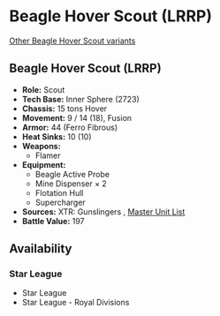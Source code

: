 # Beagle Hover Scout (LRRP) 

[Other Beagle Hover Scout variants](../beagle_hover_scout.md) 

## Beagle Hover Scout (LRRP) 

- **Role:** Scout 
- **Tech Base:** Inner Sphere (2723) 
- **Chassis:** 15 tons Hover 
- **Movement:** 9 / 14 (18), Fusion 
- **Armor:** 44 (Ferro Fibrous) 
- **Heat Sinks:** 10 (10) 
- **Weapons:** 
  - Flamer 
- **Equipment:** 
  - Beagle Active Probe 
  - Mine Dispenser × 2 
  - Flotation Hull 
  - Supercharger 
- **Sources:** XTR: Gunslingers , [Master Unit List](http://masterunitlist.info/Unit/Details/7330) 
- **Battle Value:** 197 

## Availability 

### Star League 

- Star League 
- Star League - Royal Divisions 

